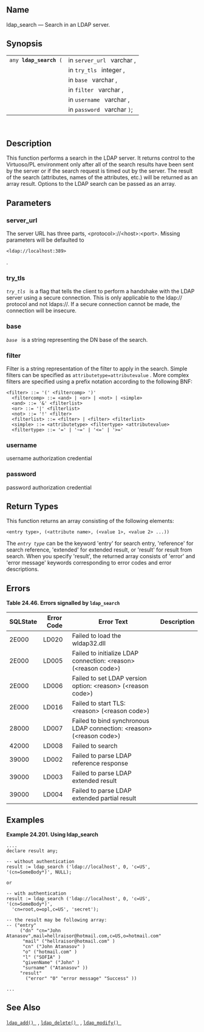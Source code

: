 <div>

<div>

</div>

<div>

## Name

ldap_search — Search in an LDAP server.

</div>

<div>

## Synopsis

<div>

|                             |                             |
|-----------------------------|-----------------------------|
| `any `**`ldap_search`**` (` | in `server_url ` varchar ,  |
|                             | in `try_tls ` integer ,     |
|                             | in `base ` varchar ,        |
|                             | in `filter ` varchar ,      |
|                             | in `username ` varchar ,    |
|                             | in `password ` varchar `)`; |

<div>

 

</div>

</div>

</div>

<div>

## Description

This function performs a search in the LDAP server. It returns control
to the Virtuoso/PL environment only after all of the search results have
been sent by the server or if the search request is timed out by the
server. The result of the search (attributes, names of the attributes,
etc.) will be returned as an array result. Options to the LDAP search
can be passed as an array.

</div>

<div>

## Parameters

<div>

### server_url

The server URL has three parts, \<protocol\>://\<host\>:\<port\>.
Missing parameters will be defaulted to

``` programlisting
<ldap://localhost:389>
```

.

</div>

<div>

### try_tls

*`try_tls `* is a flag that tells the client to perform a handshake with
the LDAP server using a secure connection. This is only applicable to
the ldap:// protocol and not ldaps://. If a secure connection cannot be
made, the connection will be insecure.

</div>

<div>

### base

*`base `* is a string representing the DN base of the search.

</div>

<div>

### filter

Filter is a string representation of the filter to apply in the search.
Simple filters can be specified as `attributetype=attributevalue` . More
complex filters are specified using a prefix notation according to the
following BNF:

``` programlisting
<filter> ::= '(' <filtercomp> ')'
  <filtercomp> ::= <and> | <or> | <not> | <simple>
  <and> ::= '&' <filterlist>
  <or> ::= '|' <filterlist>
  <not> ::= '!' <filter>
  <filterlist> ::= <filter> | <filter> <filterlist>
  <simple> ::= <attributetype> <filtertype> <attributevalue>
  <filtertype> ::= '=' | '~=' | '<=' | '>='
```

</div>

<div>

### username

username authorization credential

</div>

<div>

### password

password authorization credential

</div>

</div>

<div>

## Return Types

This function returns an array consisting of the following elements:

``` screen
<entry type>, (<attribute name>, (<value 1>, <value 2> ...))
```

The *`entry type`* can be the keyword 'entry' for search entry,
'reference' for search reference, 'extended' for extended result, or
'result' for result from search. When you specify 'result', the returned
array consists of 'error' and 'error message' keywords corresponding to
error codes and error descriptions.

</div>

<div>

## Errors

<div>

**Table 24.46. Errors signalled by `ldap_search `**

<div>

| SQLState                              | Error Code                            | Error Text                                                                                               | Description |
|---------------------------------------|---------------------------------------|----------------------------------------------------------------------------------------------------------|-------------|
| <span class="errorcode">2E000 </span> | <span class="errorcode">LD020 </span> | <span class="errortext">Failed to load the wldap32.dll </span>                                           |             |
| <span class="errorcode">2E000 </span> | <span class="errorcode">LD005 </span> | <span class="errortext">Failed to initialize LDAP connection: \<reason\> (\<reason code\>) </span>       |             |
| <span class="errorcode">2E000 </span> | <span class="errorcode">LD006 </span> | <span class="errortext">Failed to set LDAP version option: \<reason\> (\<reason code\>) </span>          |             |
| <span class="errorcode">2E000 </span> | <span class="errorcode">LD016 </span> | <span class="errortext">Failed to start TLS: \<reason\> (\<reason code\>) </span>                        |             |
| <span class="errorcode">28000 </span> | <span class="errorcode">LD007 </span> | <span class="errortext">Failed to bind synchronous LDAP connection: \<reason\> (\<reason code\>) </span> |             |
| <span class="errorcode">42000 </span> | <span class="errorcode">LD008 </span> | <span class="errortext">Failed to search </span>                                                         |             |
| <span class="errorcode">39000 </span> | <span class="errorcode">LD002 </span> | <span class="errortext">Failed to parse LDAP reference response </span>                                  |             |
| <span class="errorcode">39000 </span> | <span class="errorcode">LD003 </span> | <span class="errortext">Failed to parse LDAP extended result </span>                                     |             |
| <span class="errorcode">39000 </span> | <span class="errorcode">LD004 </span> | <span class="errortext">Failed to parse LDAP extended partial result </span>                             |             |

</div>

</div>

  

</div>

<div>

## Examples

<div>

**Example 24.201. Using ldap_search**

<div>

``` programlisting
....
declare result any;

-- without authentication
result := ldap_search ('ldap://localhost', 0, 'c=US', '(cn=SomeBody*)', NULL);

or

-- with authentication
result := ldap_search ('ldap://localhost', 0, 'c=US', '(cn=SomeBody*)',
  'cn=root,o=opl,c=US', 'secret');

-- the result may be following array:
-- ("entry"
     ("dn" "cn="John Atanasov",mail=hellraisor@hotmail.com,c=US,o=hotmail.com"
      "mail" ("hellraisor@hotmail.com" )
      "cn" ("John Atanasov" )
      "o" ("hotmail.com" )
      "l" ("SOFIA" )
      "givenName" ("John" )
      "surname" ("Atanasov" ))
     "result"
       ("error" "0" "error message" "Success" ))

...
```

</div>

</div>

  

</div>

<div>

## See Also

<a href="fn_ldap_add.html" class="link" title="ldap_add"><code
class="function">ldap_add() </code></a> ,
<a href="fn_ldap_delete.html" class="link" title="ldap_delete"><code
class="function">ldap_delete() </code></a> ,
<a href="fn_ldap_modify.html" class="link" title="ldap_modify"><code
class="function">ldap_modify() </code></a>

</div>

</div>
